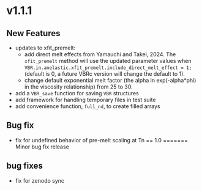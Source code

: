 # v1.1.1

## New Features
* updates to xfit_premelt: 
  * add direct melt effects from Yamauchi and Takei, 2024. The `xfit_premelt` method will use the updated parameter values when `VBR.in.anelastic.xfit_premelt.include_direct_melt_effect = 1;` (default is 0, a future VBRc version will change the default to 1).
  * change default exponential melt factor (the alpha in exp(-alpha*phi) in the viscosity relationship) from 25 to 30. 
* add a `VBR_save` function for saving `VBR` structures 
* add framework for handling temporary files in test suite
* add convenience function, `full_nd`, to create filled arrays

## Bug fix
* fix for undefined behavior of pre-melt scaling at Tn == 1.0
=======
Minor bug fix release 

## bug fixes

- fix for zenodo sync
